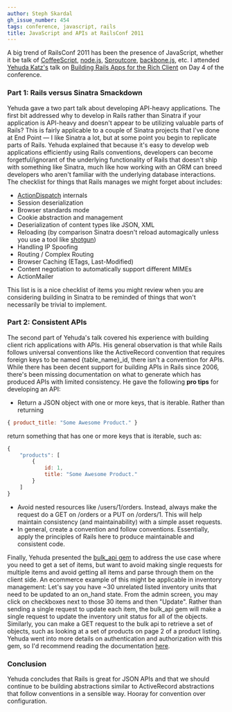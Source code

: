 ```yaml
---
author: Steph Skardal
gh_issue_number: 454
tags: conference, javascript, rails
title: JavaScript and APIs at RailsConf 2011
---
```




A big trend of RailsConf 2011 has been the presence of JavaScript, whether it be talk of [CoffeeScript](http://coffeescript.org/), [node.js](http://nodejs.org/), [Sproutcore](http://www.sproutcore.com/), [backbone.js](http://backbonejs.org/), etc. I attended [Yehuda Katz's](http://yehudakatz.com/) talk on [Building Rails Apps for the Rich Client](http://en.oreilly.com/rails2011/public/schedule/detail/18047) on Day 4 of the conference.

### Part 1: Rails versus Sinatra Smackdown

Yehuda gave a two part talk about developing API-heavy applications. The first bit addressed why to develop in Rails rather than Sinatra if your application is API-heavy and doesn't appear to be utilizing valuable parts of Rails? This is fairly applicable to a couple of Sinatra projects that I've done at End Point — I like Sinatra a lot, but at some point you begin to replicate parts of Rails. Yehuda explained that because it's easy to develop web applications efficiently using Rails conventions, developers can become forgetful/ignorant of the underlying functionality of Rails that doesn't ship with something like Sinatra, much like how working with an ORM can breed developers who aren't familiar with the underlying database interactions. The checklist for things that Rails manages we might forget about includes:

- [ActionDispatch](http://rubyonrails.org/screencasts/rails3/getting-started-action-dispatch) internals
- Session deserialization
- Browser standards mode
- Cookie abstraction and management
- Deserialization of content types like JSON, XML
- Reloading (by comparison Sinatra doesn't reload automagically unless you use a tool like [shotgun](http://rtomayko.github.com/shotgun/))
- Handling IP Spoofing
- Routing / Complex Routing
- Browser Caching (ETags, Last-Modified)
- Content negotiation to automatically support different MIMEs
- ActionMailer

This list is is a nice checklist of items you might review when you are considering building in Sinatra to be reminded of things that won't necessarily be trivial to implement.

### Part 2: Consistent APIs

The second part of Yehuda's talk covered his experience with building client rich applications with APIs. His general observation is that while Rails follows universal conventions like the ActiveRecord convention that requires foreign keys to be named {table_name}_id, there isn't a convention for APIs. While there has been decent support for building APIs in Rails since 2006, there's been missing documentation on what to generate which has produced APIs with limited consistency. He gave the following **pro tips** for developing an API:

- Return a JSON object with one or more keys, that is iterable. Rather than returning
```javascript
{ product_title: "Some Awesome Product." }
```

return something that has one or more keys that is iterable, such as:
```javascript
{
    "products": [
        {
            id: 1,
            title: "Some Awesome Product."
        }
    ]
}
```

- Avoid nested resources like /users/1/orders. Instead, always make the request do a GET on /orders or a
PUT on /orders/1. This will help maintain consistency (and maintainability) with a simple asset requests.
- In general, create a convention and follow conventions. Essentially, apply the principles of Rails here to produce maintainable and consistent code.

Finally, Yehuda presented the [bulk_api gem](http://rubygems.org/gems/bulk_api) to address the use case where you need to get a set of items, but want to avoid making single requests for multiple items and avoid getting all items and parse through them on the client side. An ecommerce example of this might be applicable in inventory management: Let's say you have ~30 unrelated listed inventory units that need to be updated to an on_hand state. From the admin screen, you may click on checkboxes next to those 30 items and then "Update". Rather than sending a single request to update each item, the bulk_api gem will make a single request to update the inventory unit status for all of the objects. Similarly, you can make a GET request to the bulk api to retrieve a set of objects, such as looking at a set of products on page 2 of a product listing. Yehuda went into more details on authentication and authorization with this gem, so I'd recommend reading the documentation [here](http://rubydoc.info/gems/bulk_api/0.0.7/frames).

### Conclusion

Yehuda concludes that Rails is great for JSON APIs and that we should continue to be building abstractions similar to ActiveRecord abstractions that follow conventions in a sensible way. Hooray for convention over configuration.


